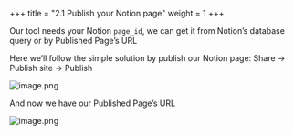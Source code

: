 +++
title = "2.1 Publish your Notion page"
weight = 1
+++


Our tool needs your Notion `page_id`, we can get it from Notion’s database query or by Published Page’s URL


Here we’ll follow the simple solution by publish our Notion page: Share → Publish site → Publish


![image.png](/images/002-ii-level-1-notion-to-md/002-2-setup-notion-page/8-381398-image.png)


And now we have our Published Page’s URL


![image.png](/images/002-ii-level-1-notion-to-md/002-2-setup-notion-page/8-365697-image.png)


